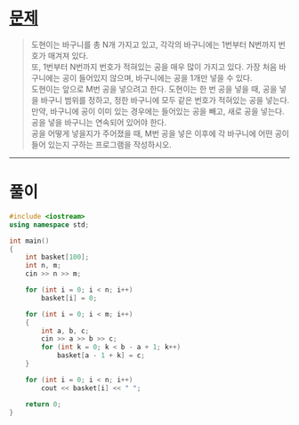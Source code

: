 # [문제](https://www.acmicpc.net/problem/10810 "#10810번")
  
> 도현이는 바구니를 총 N개 가지고 있고, 각각의 바구니에는 1번부터 N번까지 번호가 매겨져 있다.
> <br>또, 1번부터 N번까지 번호가 적혀있는 공을 매우 많이 가지고 있다. 가장 처음 바구니에는 공이 들어있지 않으며, 바구니에는 공을 1개만 넣을 수 있다.
> <br>도현이는 앞으로 M번 공을 넣으려고 한다. 도현이는 한 번 공을 넣을 때, 공을 넣을 바구니 범위를 정하고, 정한 바구니에 모두 같은 번호가 적혀있는 공을 넣는다. 
> <br>만약, 바구니에 공이 이미 있는 경우에는 들어있는 공을 빼고, 새로 공을 넣는다. 공을 넣을 바구니는 연속되어 있어야 한다.
> <br>공을 어떻게 넣을지가 주어졌을 때, M번 공을 넣은 이후에 각 바구니에 어떤 공이 들어 있는지 구하는 프로그램을 작성하시오.
<hr/>

# 풀이

```cpp
#include <iostream>
using namespace std;

int main() 
{
    int basket[100];
    int n, m;
    cin >> n >> m;

    for (int i = 0; i < n; i++)
        basket[i] = 0;

    for (int i = 0; i < m; i++)
    {
        int a, b, c;
        cin >> a >> b >> c;
        for (int k = 0; k < b - a + 1; k++)
            basket[a - 1 + k] = c;
    }

    for (int i = 0; i < n; i++)
        cout << basket[i] << " ";

    return 0;
}
```

